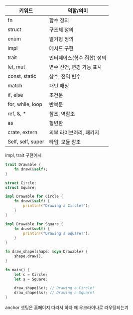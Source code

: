 

|키워드|역할/의미|
|---|---|
|fn|함수 정의|
|struct|구조체 정의|
|enum|열거형 정의|
|impl|메서드 구현|
|trait|인터페이스(함수 집합) 정의|
|let, mut|변수 선언, 변경 가능 표시|
|const, static|상수, 전역 변수|
|match|패턴 매칭|
|if, else|조건문|
|for, while, loop|반복문|
|ref, &, *|참조, 역참조|
|as|형변환|
|crate, extern|외부 라이브러리, 패키지|
|Self, self, super|타입, 모듈 참조|

impl, trait 구현예시

```Rust
trait Drawable {
    fn draw(&self);
}

struct Circle;
struct Square;

impl Drawable for Circle {
    fn draw(&self) {
        println!("Drawing a Circle!");
    }
}

impl Drawable for Square {
    fn draw(&self) {
        println!("Drawing a Square!");
    }
}

fn draw_shape(shape: &dyn Drawable) {
    shape.draw();
}

fn main() {
    let c = Circle;
    let s = Square;

    draw_shape(&c); // Drawing a Circle!
    draw_shape(&s); // Drawing a Square!
}
```

anchor 셋팅은 홈페이지 따라서 하자 왜 우크라이나로 라우팅되는겨